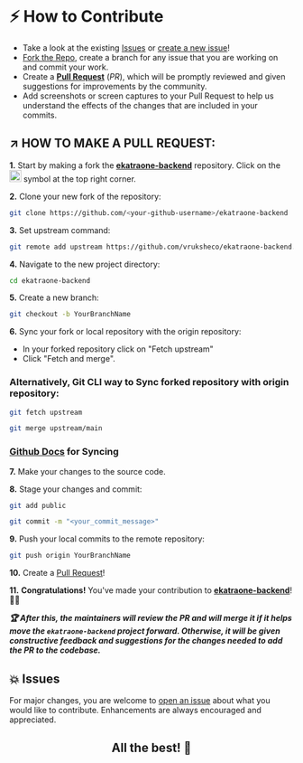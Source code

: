 # ⚡ How to Contribute

- Take a look at the existing [Issues](https://github.com/vruksheco/ekatraone-backend/issues) or [create a new issue](https://github.com/vruksheco/ekatraone-backend/issues/new/choose)!
- [Fork the Repo](https://github.com/vruksheco/ekatraone-backend/fork), create a branch for any issue that you are working on and commit your work.
- Create a **[Pull Request](https://github.com/vruksheco/ekatraone-backend/compare)** (_PR_), which will be promptly reviewed and given suggestions for improvements by the community.
- Add screenshots or screen captures to your Pull Request to help us understand the effects of the changes that are included in your commits.

## ↗️ HOW TO MAKE A PULL REQUEST:

**1.** Start by making a fork the [**ekatraone-backend**](https://github.com/vruksheco/ekatraone-backend) repository. Click on the <a href="https://github.com/vruksheco/ekatraone-backend/fork"><img src="https://i.imgur.com/G4z1kEe.png" height="21" width="21"></a> symbol at the top right corner.

**2.** Clone your new fork of the repository:

```bash
git clone https://github.com/<your-github-username>/ekatraone-backend
```

**3.** Set upstream command:

```bash
git remote add upstream https://github.com/vruksheco/ekatraone-backend.git
```

**4.** Navigate to the new project directory:

```bash
cd ekatraone-backend
```

**5.** Create a new branch:

```bash
git checkout -b YourBranchName
```

**6.** Sync your fork or local repository with the origin repository:

- In your forked repository click on "Fetch upstream"
- Click "Fetch and merge".

### Alternatively, Git CLI way to Sync forked repository with origin repository:

```bash
git fetch upstream
```

```bash
git merge upstream/main
```

### [Github Docs](https://docs.github.com/en/github/collaborating-with-pull-requests/addressing-merge-conflicts/resolving-a-merge-conflict-on-github) for Syncing

**7.** Make your changes to the source code.

**8.** Stage your changes and commit:

```bash
git add public
```

```bash
git commit -m "<your_commit_message>"
```

**9.** Push your local commits to the remote repository:

```bash
git push origin YourBranchName
```

**10.** Create a [Pull Request](https://help.github.com/en/github/collaborating-with-issues-and-pull-requests/creating-a-pull-request)!

**11.** **Congratulations!** You've made your contribution to [**ekatraone-backend**](https://github.com/vruksheco/ekatraone-backend/graphs/contributors)! 🙌🏼

**_:trophy: After this, the maintainers will review the PR and will merge it if it helps move the `ekatraone-backend` project forward. Otherwise, it will be given constructive feedback and suggestions for the changes needed to add the PR to the codebase._**

## 💥 Issues

For major changes, you are welcome to [open an issue](https://github.com/vruksheco/ekatraone-backend/issues/new/choose) about what you would like to contribute. Enhancements are always encouraged and appreciated.

<h2 align="center">All the best! 🥇<h2><p>
